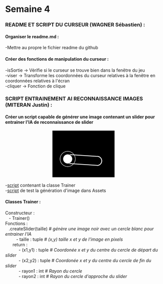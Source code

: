 ﻿# Semaine 4  

### README ET SCRIPT DU CURSEUR (WAGNER Sébastien) :  
#### Organiser le readme.md :  
  -Mettre au propre le fichier readme du github  

#### Créer des fonctions de manipulation du curseur :  
  -isSortie -> Vérifie si le curseur se trouve bien dans la fenêtre du jeu  
  -viser -> Transforme les coordonnées du curseur relatives à la fenêtre en coordonnées relatives à l'écran  
  -cliquer -> Fonction de clique  


### SCRIPT ENTRAINEMENT AI RECONNAISSANCE IMAGES (MITERAN Justin) :  
#### Créer un script capable de générer une image contenant un slider pour entrainer l'IA de reconnaissance de slider
<p align="center"><img src="../../Osu!Learn/Assets/imgAiTrainer/slider.png" width="200px"></p>

  -[script](../../Osu!Learn/Code/utilitaire/imgAiTrainer/imgAiTrainer.py) contenant la classe Trainer  
  -[script](../../Osu!Learn/Code/utilitaire/imgAiTrainer/testImgAiTrainer.py) de test la génération d'image dans Assets  

#### Classes Trainer :  
Constructeur :  
      &nbsp;&nbsp;&nbsp;- Trainer()  
Fonctions :  
      &nbsp;&nbsp;&nbsp;.createSlider(taille) *# génère une image noir avec un cercle blanc pour entrainer l'IA*  
      &nbsp;&nbsp;&nbsp;&nbsp;&nbsp;&nbsp;&nbsp;&nbsp;&nbsp;- taille : tuple *# (x,y) taille x et y de l'image en pixels*  
      &nbsp;&nbsp;&nbsp;&nbsp;&nbsp;&nbsp;return :  
      &nbsp;&nbsp;&nbsp;&nbsp;&nbsp;&nbsp;&nbsp;&nbsp;&nbsp;&nbsp;&nbsp;- (x1,y1) : tuple *# Coordonée x et y du centre du cercle de départ du slider*  
      &nbsp;&nbsp;&nbsp;&nbsp;&nbsp;&nbsp;&nbsp;&nbsp;&nbsp;&nbsp;&nbsp;- (x2,y2) : tuple *# Coordonée x et y du centre du cercle de fin du slider*  
      &nbsp;&nbsp;&nbsp;&nbsp;&nbsp;&nbsp;&nbsp;&nbsp;&nbsp;&nbsp;&nbsp;- rayon1 : int *# Rayon du cercle*  
      &nbsp;&nbsp;&nbsp;&nbsp;&nbsp;&nbsp;&nbsp;&nbsp;&nbsp;&nbsp;&nbsp;- rayon2 : int *# Rayon du cercle d'approche du slider* 